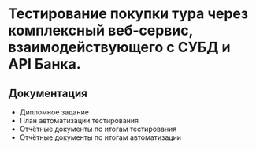 # Тестирование покупки тура через комплексный веб-сервис, взаимодействующего с СУБД и API Банка.

## Документация
* Дипломное задание
* План автоматизации тестирования
* Отчётные документы по итогам тестирования 
* Отчётные документы по итогам автоматизации 
